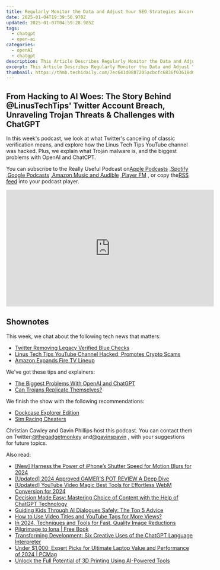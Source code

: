 ```yaml
---
title: Regularly Monitor the Data and Adjust Your SEO Strategies Accordingly, Keeping in Mind Seasonal Trends or Events Related to Shoe Fashion Trends Which Might Affect Search Behavior.
date: 2025-01-04T19:39:50.970Z
updated: 2025-01-07T04:59:28.985Z
tags:
  - chatgpt
  - open-ai
categories:
  - openAI
  - chatgpt
description: This Article Describes Regularly Monitor the Data and Adjust Your SEO Strategies Accordingly, Keeping in Mind Seasonal Trends or Events Related to Shoe Fashion Trends Which Might Affect Search Behavior.
excerpt: This Article Describes Regularly Monitor the Data and Adjust Your SEO Strategies Accordingly, Keeping in Mind Seasonal Trends or Events Related to Shoe Fashion Trends Which Might Affect Search Behavior.
thumbnail: https://thmb.techidaily.com/7ec641d0887205acbcfc6836f03618d0eee863811c5fb186d0f0c958e752d87a.jpg
---
```


## From Hacking to AI Woes: The Story Behind @LinusTechTips' Twitter Account Breach, Unraveling Trojan Threats & Challenges with ChatGPT

 In this week's podcast, we look at what Twitter's canceling of classic verification means, and explore how the Linus Tech Tips YouTube channel was hacked. Plus, we explain what Trojan malware is, and the biggest problems with OpenAI and ChatCPT.

 You can subscribe to the Really Useful Podcast on[Apple Podcasts](https://podcasts.apple.com/gb/podcast/the-really-useful-podcast/id1437847131?mt=2) ,[Spotify](https://open.spotify.com/show/283gDxLd6OTNEpRq6tN7ha) ,[Google Podcasts](https://www.google.com/podcasts?feed=aHR0cHM6Ly9hbmNob3IuZm0vcy8zMWJlNDcwL3BvZGNhc3QvcnNz) ,[Amazon Music and Audible](https://music.amazon.co.uk/podcasts/20ab73d4-5da2-46c7-a17f-dc6eb39bdb48/The-Really-Useful-Podcast) ,[Player FM](https://player.fm/series/the-really-useful-podcast-2491856) , or copy the[RSS feed](https://feeds.transistor.fm/the-really-useful-podcast) into your podcast player.

<!-- affiliate ads begin -->
<iframe width="560" height="315" src="https://www.youtube.com/embed/PKZUYice-ws?si=L8iMa9T3h7TMSWdQ" title="YouTube video player" frameborder="0" allow="accelerometer; autoplay; clipboard-write; encrypted-media; gyroscope; picture-in-picture; web-share" referrerpolicy="strict-origin-when-cross-origin" allowfullscreen></iframe>
<!-- affiliate ads end -->

## Shownotes

This week, we chat about the following tech news that matters:

* [Twitter Removing Legacy Verified Blue Checks](https://www.makeuseof.com/twitter-start-removing-legacy-verified-checkmarks/)
* [Linus Tech Tips YouTube Channel Hacked, Promotes Crypto Scams](https://www.makeuseof.com/linus-tech-tips-youtube-hacked-to-promote-crypto-scams/)
* [Amazon Expands Fire TV Lineup](https://www.makeuseof.com/amazon-expands-fire-tv-lineup/)

We've got these tips and explainers:

* [The Biggest Problems With OpenAI and ChatGPT](https://www.makeuseof.com/openai-chatgpt-biggest-probelms/)
* [Can Trojans Replicate Themselves?](https://www.makeuseof.com/can-trojans-replicate-themselves/)

We finish the show with the following recommendations:

* [Dockcase Explorer Edition](https://www.makeuseof.com/review-dockcase-explorer-edition-smart-usbc-hub/)
* [Sim Racing Cheaters](https://youtu.be/rP%5FXkeF1DbU)

 Christian Cawley and Gavin Phillips host this podcast. You can contact them on Twitter:[@thegadgetmonkey](https://twitter.com/thegadgetmonkey) and[@gavinspavin](https://twitter.com/gavinspavin) , with your suggestions for future topics.

<ins class="adsbygoogle"
     style="display:block"
     data-ad-format="autorelaxed"
     data-ad-client="ca-pub-7571918770474297"
     data-ad-slot="1223367746"></ins>

<ins class="adsbygoogle"
     style="display:block"
     data-ad-client="ca-pub-7571918770474297"
     data-ad-slot="8358498916"
     data-ad-format="auto"
     data-full-width-responsive="true"></ins>

<span class="atpl-alsoreadstyle">Also read:</span>
<div><ul>
<li><a href="https://fox-cloud.techidaily.com/new-harness-the-power-of-iphones-shutter-speed-for-motion-blurs-for-2024/"><u>[New] Harness the Power of iPhone’s Shutter Speed for Motion Blurs for 2024</u></a></li>
<li><a href="https://fox-access.techidaily.com/updated-2024-approved-gamers-pot-review-a-deep-dive/"><u>[Updated] 2024 Approved GAMER'S POT REVIEW A Deep Dive</u></a></li>
<li><a href="https://youtube-web.techidaily.com/ed-youtube-video-magic-best-tools-for-effortless-webm-conversion-for-2024/"><u>[Updated] YouTube Video Magic Best Tools for Effortless WebM Conversion for 2024</u></a></li>
<li><a href="https://tech-haven.techidaily.com/decision-made-easy-mastering-choice-of-content-with-the-help-of-chatgpt-technology/"><u>Decision Made Easy: Mastering Choice of Content with the Help of ChatGPT Technology</u></a></li>
<li><a href="https://tech-haven.techidaily.com/guiding-kids-through-ai-dialogues-safely-the-top-5-advice/"><u>Guiding Kids Through AI Dialogues Safely: The Top 5 Advice</u></a></li>
<li><a href="https://youtube-clips.techidaily.com/how-to-use-video-titles-and-youtube-tags-for-more-views/"><u>How to Use Video Titles and YouTube Tags for More Views?</u></a></li>
<li><a href="https://vimeo-videos.techidaily.com/in-2024-techniques-and-tools-for-fast-quality-image-reductions/"><u>In 2024, Techniques and Tools for Fast, Quality Image Reductions</u></a></li>
<li><a href="https://novels-ebooks.techidaily.com/1753630-9781780287850-pilgrimage-to-iona/"><u>Pilgrimage to Iona | Free Book</u></a></li>
<li><a href="https://tech-haven.techidaily.com/transforming-development-six-creative-uses-of-the-chatgpt-language-interpreter/"><u>Transforming Development: Six Creative Uses of the ChatGPT Language Interpreter</u></a></li>
<li><a href="https://hardware-updates.techidaily.com/under-1000-expert-picks-for-ultimate-laptop-value-and-performance-of-2024-pcmag/"><u>Under $1,000: Expert Picks for Ultimate Laptop Value and Performance of 2024 | PCMag</u></a></li>
<li><a href="https://tech-haven.techidaily.com/unlock-the-full-potential-of-3d-printing-using-ai-powered-tools/"><u>Unlock the Full Potential of 3D Printing Using AI-Powered Tools</u></a></li>
</ul></div>

